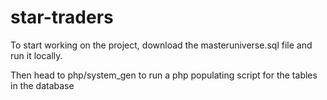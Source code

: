 # star-traders

To start working on the project, download the masteruniverse.sql file and run it locally.

Then head to php/system_gen to run a php populating script for the tables in the database
